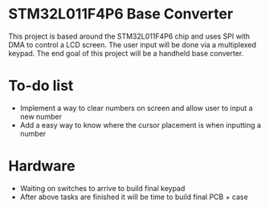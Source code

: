 # STM32L011F4P6 Base Converter

This project is based around the STM32L011F4P6 chip and uses SPI with DMA to control a LCD screen. The user input will be done via a multiplexed keypad. The end goal of this project will be a handheld base converter. 

# To-do list
* Implement a way to clear numbers on screen and allow user to input a new number
* Add a easy way to know where the cursor placement is when inputting a number

# Hardware
* Waiting on switches to arrive to build final keypad
* After above tasks are finished it will be time to build final PCB + case
